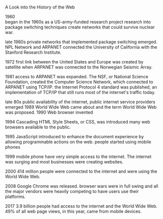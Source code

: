A Look into the History of the Web

1960    
began in the 1960s as a US-army-funded research project
research into package switching techniques create networks that could survive nuclear war.

late 1960s
private networks that implemented package switching emerged.
NPL Network and ARPANET connected the University of California with the Stanford Research Institute.

1972
first link between the United States and Europe was created by satellite when ARPANET was connected to the Norwegian Seismic Array.

1981
access to ARPANET was expanded. The NSF, or National Science Foundation, created the Computer Science Network, which connected to ARPANET using TCP/IP.
the Internet Protocol 4 standard was published, an implementation of TCP/IP that still runs most of the internet's traffic today.

late 80s public availability of the internet, public internet service providers emerged
1989     World Wide Web came about and the term World Wide Web was proposed.
1990    Web browser invented

1994
Cascading HTML Style Sheets, or CSS, was introduced
many web browsers available to the public.

1995
JavaScript introduced to enhance the document experience by allowing programmable actions on the web.
people started using mobile phones

1999
mobile phone have very simple access to the internet.
The internet was surging and most businesses were creating websites.

2000    414 million people were connected to the internet and were using the World Wide Web.

2008
Google Chrome was released.
browser wars were in full swing and all the major vendors were heavily competing to have users use their platforms.

2017
3.9 billion people had access to the internet and the World Wide Web.
49% of all web page views, in this year, came from mobile devices.

